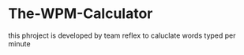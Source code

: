 # The-WPM-Calculator
 this phroject is developed by team reflex to caluclate words typed per minute
